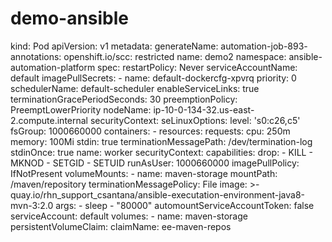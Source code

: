 # demo-ansible

kind: Pod
apiVersion: v1
metadata:
  generateName: automation-job-893-
  annotations:
    openshift.io/scc: restricted
  name: demo2
  namespace: ansible-automation-platform
spec:
  restartPolicy: Never
  serviceAccountName: default
  imagePullSecrets:
    - name: default-dockercfg-xpvrq
  priority: 0
  schedulerName: default-scheduler
  enableServiceLinks: true
  terminationGracePeriodSeconds: 30
  preemptionPolicy: PreemptLowerPriority
  nodeName: ip-10-0-134-32.us-east-2.compute.internal
  securityContext:
    seLinuxOptions:
      level: 's0:c26,c5'
    fsGroup: 1000660000
  containers:
    - resources:
        requests:
          cpu: 250m
          memory: 100Mi
      stdin: true
      terminationMessagePath: /dev/termination-log
      stdinOnce: true
      name: worker
      securityContext:
        capabilities:
          drop:
            - KILL
            - MKNOD
            - SETGID
            - SETUID
        runAsUser: 1000660000
      imagePullPolicy: IfNotPresent
      volumeMounts:
        - name: maven-storage
          mountPath: /maven/repository
      terminationMessagePolicy: File
      image: >-
        quay.io/rhn_support_csantana/ansible-executation-environment-java8-mvn-3:2.0
      args:
        - sleep
        - "80000"
  automountServiceAccountToken: false
  serviceAccount: default
  volumes:
    - name: maven-storage
      persistentVolumeClaim:
        claimName: ee-maven-repos
  